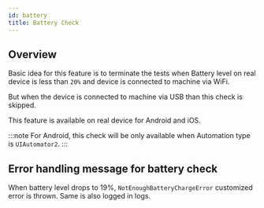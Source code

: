 ```yaml
---
id: battery
title: Battery Check
---
```


## Overview

Basic idea for this feature is to terminate the tests when Battery level on real device is less than `20%` and device is connected to machine via WiFi.

But when the device is connected to machine via USB than this check is skipped.

This feature is available on real device for Android and iOS.

:::note
For Android, this check will be only available when Automation type is `UIAutomator2`.
:::

## Error handling message for battery check

When battery level drops to 19%, `NotEnoughBatteryChargeError` customized error is thrown. Same is also logged in logs.
